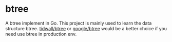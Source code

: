 # btree

A btree implement in Go. This project is mainly used to learn the data structure btree. [tidwall/btree](https://github.com/tidwall/btree) or [google/btree](https://github.com/google/btree) would be a better choice if you need use btree in production env.
